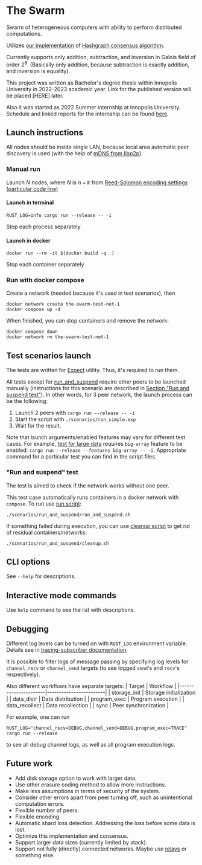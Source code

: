 # The Swarm

Swarm of heterogeneous computers with ability to perform distributed computations.

Utilizes [our implementation](https://github.com/bragov4ik/rust-hashgraph) of [Hashgraph consensus algorithm](https://www.swirlds.com/downloads/SWIRLDS-TR-2016-01.pdf).

Currently supports only addition, subtraction, and inversion in Galois field of order $2^8$. (Basically only addition, because subtraction is exactly addition, and inversion is equality).

This project was written as Bachelor's degree thesis within Innopolis University in 2022-2023 academic year. Link for the published version will be placed [HERE] later.

Also it was started as 2022 Summer internship at Innopolis University. Schedule and linked reports for the internship can be found [here](https://hackmd.io/H1iKRHrdTiCnZi7QLK0wrw).

## Launch instructions
All nodes should be inside single LAN, because local area automatic peer discovery is used (with the help of [mDNS from libp2p](https://docs.libp2p.io/concepts/discovery-routing/mdns/)).

### Manual run
Launch $N$ nodes, where $N$ is $n+k$ from [Reed-Solomon encoding settings](./src/main.rs) [(particular code line)](https://github.com/bragov4ik/the-swarm/blob/6bed47734008be7f24eb7e69c28b82de9af6618e/src/main.rs#L81)

#### Launch in terminal

```
RUST_LOG=info cargo run --release -- -i
```

Stop each process separately

#### Launch in docker

```
docker run --rm -it $(docker build -q .)
```

Stop each container separately

### Run with docker compose
Create a network (needed because it's used in test scenarios), then 

```
docker network create the-swarm-test-net-1
docker compose up -d
```

When finished, you can stop containers and remove the network:

```
docker compose down
docker network rm the-swarm-test-net-1
```

## Test scenarios launch
The tests are written for [Expect](https://core.tcl-lang.org/expect/index) utility. Thus, it's required to run them.

All tests except for [run_and_suspend](./scenarios/run_and_suspend/) require other peers to be launched manually (instructions for this scenario are described in [Section "Run and suspend test"](#run-and-suspend-test)). In other words, for 3 peer network, the launch process can be the following:
1. Launch 2 peers with `cargo run --release -- -i`
2. Start the script with `./scenarios/run_simple.exp`
3. Wait for the result.

Note that launch arguments/enabled features may vary for different test cases. For example, [test for large data](./scenarios/run_large.exp) requires `big-array` feature to be enabled: `cargo run --release --features big-array -- -i`. Appropriate command for a particular test you can find in the script files.

### "Run and suspend" test

The test is aimed to check if the network works without one peer.

This test case automatically runs containers in a docker network with `compose`. To run use [run script](./scenarios/run_and_suspend/run_and_suspend.sh):
```
./scenarios/run_and_suspend/run_and_suspend.sh
```

If something failed during execution, you can use [cleanup script](./scenarios/run_and_suspend/cleanup.sh) to get rid of residual containers/networks:
```
./scenarios/run_and_suspend/cleanup.sh
```

## CLI options
See `--help` for descriptions.

## Interactive mode commands
Use `help` command to see the list with descriptions.

## Debugging
Different log levels can be turned on with `RUST_LOG` environment variable. Details see in [tracing-subscriber documentation](https://docs.rs/tracing-subscriber/latest/tracing_subscriber/fmt/index.html#filtering-events-with-environment-variables).

It is possible to filter logs of message passing by specifying log levels for `channel_recv` or `channel_send` targets (to see logged `send`'s and `recv`'s respectively).

Also different workflows have separate targets: 
| Target               | Workflow               |
|----------------------|------------------------|
| storage_init         | Storage initialization |
| data_distr           | Data distribution      |
| program_exec         | Program execution      |
| data_recollect       | Data recollection      |
| sync                 | Peer synchronization   |

For example, one can run
```
RUST_LOG="channel_recv=DEBUG,channel_send=DEBUG,program_exec=TRACE" cargo run --release
```
to see all debug channel logs, as well as all program execution logs.

## Future work
- Add disk storage option to work with larger data.
- Use other erasure coding method to allow more instructions.
- Make less assumptions in terms of security of the system.
- Consider other errors apart from peer turning off, such as unintentional computation errors.
- Flexible number of peers.
- Flexible encoding.
- Automatic shard loss detection. Addressing the loss before some data is lost.
- Optimize this implementation and consensus.
- Support larger data sizes (currently limited by stack).
- Support not fully (directly) connected networks. Maybe use [relays](https://docs.libp2p.io/concepts/nat/circuit-relay/) or something else.

